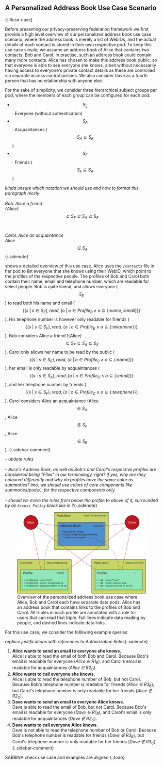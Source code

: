 ## A Personalized Address Book Use Case Scenario
{: #use-case}

Before presenting our privacy-preserving federation framework we first provide a high level overview of our personalized address book use case scenario,
where the address book is merely a list of WebIDs,
and the actual details of each contact is stored in their own respective pod.
To keep this use case simple, we assume an address book of Alice that contains two contacts: Bob and Carol.
In practise, such an address book could contain many more contacts.
Alice has chosen to make this address book public,
so that everyone is able to see everyone she knows,
albeit without necessarily having access to everyone's private contact details as these are controlled via separate access control policies.
We also consider Dave as a fourth person that has no relationship with anyone else.

For the sake of simplicity, we consider three hierarchical subject groups per pod,
where the members of each group can be configured for each pod:

- $$S_E$$: Everyone (without authentication)
- $$S_A$$: Acquaintances ($$S_A \subseteq S_E$$)
- $$S_F$$: Friends ($$S_F \subseteq S_A$$)



<!--
{::options parse_block_html="true" /}
<div class="bs-callout bs-callout-info">
  <strong>Roles, Rules and Confusion</strong>\\
  Later on (i.e., [](#access-policy-specification)) we use `R1C, R2B, etc.` to indicate `Rules` of Carol, Bob,... Also, the current description above may be focusing too much on the **Role** part, rather than roles being just one of the aspects of a policy.. What about something along the lines of:

- a policy `p` consisting of a set of rules `R` where each rule `r` is represented as \\
  a tuple `r = ⟨t, s, a, o⟩` with
  - `t ∈ {perm,proh,obl}` - specifying the `type` of the rule \*
  - `s` - the party/user/group... to which this rule applies to (WHO)
  - `a` - the action/mode/... to be executed (HOW)
  - `o` - the resource/asset/asset group/... in question (WHAT)

\* TBD → only required if we want to add the concept of _obligations_ at some point too.. otherwise, every `r` would represent an explicit permission, thus if there's no applicable rule for a request the request should be denied (prohibition)

</div>

{::options parse_block_html="false" /} -->

*kinda unsure which notation we should use and how to format this paragraph nicely<br/><br/>Bob: Alice a friend <br/>{Alice} $$\subseteq S_F\subseteq S_A\subseteq S_E$$
<br/><br/>
Carol: Alice an acquaintance <br/>Alice $$\in S_A$$*{:.sidenote}

[](#figure-use-case) shows a detailed overview of this use case.
Alice uses the `/contacts` file in her pod to list everyone that she knows using their WebID,
which point to the profiles of the respective people.
The profiles of Bob and Carol both contain their name, email and telephone number,
which are readable for select people.
Bob is quite liberal, and allows everyone ($$S_E$$) to read both his name and email ($$\langle\{s\;\vert\;s \in S_E\}, read, \{o\;\vert\;o \in Profile_B \wedge o \subseteq \{\mathbin{:}name, \mathbin{:}email\}\}\rangle$$).
His telephone number is however only readable for friends ($$\langle\{s\;\vert\;s \in S_F\}, read, \{o\;\vert\;o \in Profile_B \wedge o \subseteq\{\mathbin{:}telephone\}\}\rangle$$).
Bob considers Alice a friend ({Alice} $$\subseteq S_F\subseteq S_A\subseteq S_E$$).
Carol only allows her name to be read by the public ($$\langle\{s\;\vert\;s \in S_E\}, read, \{o\;\vert\;o \in Profile_C \wedge o \subseteq \{\mathbin{:}name\}\}\rangle$$),
her email is only readable by acquaintances ($$\langle\{s\;\vert\;s \in S_A\}, read, \{o\;\vert\;o \in Profile_C \wedge o \subseteq \{\mathbin{:}email\}\}\rangle$$),
and her telephone number by friends ($$\langle\{s\;\vert\;s \in S_F\}, read, \{o\;\vert\;o \in Profile_C \wedge o \subseteq \{\mathbin{:}telephone\}\}\rangle$$).
Carol considers Alice an acquaintance (Alice $$\in S_A$$, Alice $$\notin S_F$$, Alice $$\in S_E$$).
{:.sidebar-comment}


*- update rules <br/><br/>- Alice's Address Book, as well as Bob's and Carol's respective profiles are considered being "Files" in our terminology, right? if yes, why are they coloured differently and why do profiles have the same color as summaries? imo, we should use colors of core components like summaries/pods/.. for the respective components only. <br/><br/>- should we move the rules from below the profile to above of it, surrounded by an `Access Policy` block like in [](#figure-request-processing)?*{:.sidenote}

<figure id="figure-use-case" class="sidebar-comment">
<img src="img/use-case.svg" alt="[Personal Address Book]" class="figure-width-twothird">
<figcaption markdown="block">
Overview of the personalized address book use case where Alice, Bob and Carol each have separate data pods.
Alice has an address book that contains links to the profiles of Bob and Carol.
All triples in each profile are annotated with a role for users that can read that triple.
Full lines indicate data reading by people,
and dashed lines indicate data links.
</figcaption>
</figure>

<!--

**Bob is quite liberal, and allows everyone to read both his name and email.**

- \$$r1_B = \langle\{s\;\vert\;s \in S_E\}, read, \{o\;\vert\;o \in File_B \wedge o \subseteq \{name, email\}\}\rangle$$

**His telephone number is however only readable for friends.**

- `r2`<sub>`B`</sub> `= ⟨{s | s ∈ Friends`<sub>`C`</sub>`}, read, {o | o ∈ File`<sub>`Friends`<sub>`B`</sub></sub>`∧ o ⊆ {telephone number}⟩`

**Bob considers Alice a friend**

- `Alice ∈ S`<sub>`F`</sub>`, S`<sub>`F`</sub>`⊆ S`<sub>`A`</sub>`⊆ S`<sub>`E`</sub>
- `Alice ∈ S`<sub>`F`</sub>`, Alice ∈ S`<sub>`A`</sub>`, Alice ∈ S`<sub>`E`</sub>
- `{Alice} ⊆ S`<sub>`F`</sub>` ⊆ S`<sub>`A`</sub>`⊆ S`<sub>`E`</sub>


**Carol allows only her name to be read by the public**

- `r1`<sub>`C`</sub> `= ⟨{s | s ∈ Everyone}, read, {o | o ∈ File`<sub>`Everyone`</sub>`∧ o ⊆ name}⟩`

**Her email is only readable by acquaintances**

- `r2`<sub>`C`</sub> `= ⟨{s | s ∈ Acquaintances`<sub>`C`</sub>`}, read, {o | o ∈ File`<sub>`Acquaintances`<sub>`C`</sub></sub>`∧ o ⊆ email}⟩`

**Her telephone number is readable by friends only**

- `r3`<sub>`C`</sub> `= ⟨{s | s ∈ Friends`<sub>`C`</sub>`}, read, {o | o ∈ File`<sub>`Friends`<sub>`C`</sub></sub>`∧ o ⊆ telephone number}⟩`

**Carol considers Alice a acquaintance**

- Alice $$\in S_A\subseteq S_E$$
- Alice $$\notin S_F$$, Alice $$\in S_A$$, Alice $$\in S_E$$ -->

For this use case, we consider the following example queries:

*replace justifications with references to Authorization Rules*{:.sidenote}

1. **Alice wants to send an email to everyone she knows.**
   <br />
   Alice is able to read the email of both Bob and Carol.
   Because Bob's email is readable for everyone (_Alice ∈ R1<sub>B</sub>_),
   and Carol's email is readable for acquaintances (_Alice ∈ R2<sub>C</sub>_).
2. **Alice wants to call everyone she knows.**
   <br />
   Alice is able to read the telephone number of Bob, but not Carol.
   Because Bob's telephone number is readable for friends (_Alice ∈ R3<sub>B</sub>_),
   but Carol's telephone number is only readable for her friends (_Alice ∉ R2<sub>C</sub>_).
3. **Dave wants to send an email to everyone Alice knows.**
   <br />
   Dave is able to read the email of Bob, but not Carol.
   Because Bob's email is readable for everyone (_Dave ∈ R1<sub>B</sub>_),
   and Carol's email is only readable for acquaintances (_Dave ∉ R2<sub>C</sub>_).
4. **Dave wants to call everyone Alice knows.**
   <br />
   Dave is not able to read the telephone number of Bob or Carol.
   Because Bob's telephone number is readable for friends (_Dave ∉ R3<sub>B</sub>_),
   but Carol's telephone number is only readable for her friends (_Dave ∉ R3<sub>C</sub>_).
{:.sidebar-comment}

SABRINA check use case and examples are aligned
{:.todo}
